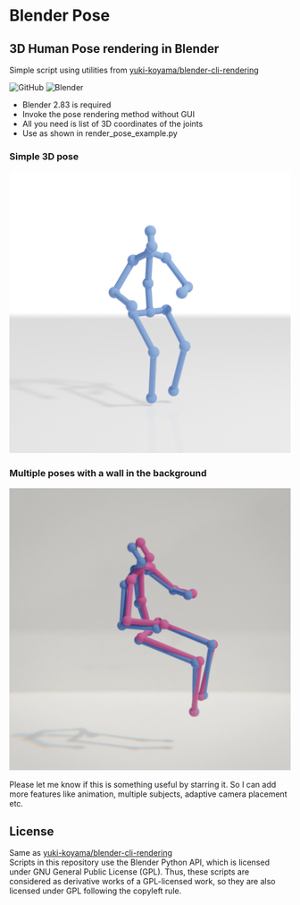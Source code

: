 # Blender Pose 
## 3D Human Pose rendering in Blender
Simple script using utilities from [yuki-koyama/blender-cli-rendering](https://github.com/yuki-koyama/blender-cli-rendering)

![GitHub](https://img.shields.io/github/license/yuki-koyama/blender-cli-rendering)
![Blender](https://img.shields.io/badge/blender-2.83-brightgreen)

- Blender 2.83 is required
- Invoke the pose rendering method without GUI
- All you need is list of 3D coordinates of the joints
- Use as shown in render_pose_example.py

### Simple 3D pose
<img src="output/pose0001.png">

### Multiple poses with a wall in the background
<img src="output/multiple with wall.png">


Please let me know if this is something useful by starring it. So I can add more features like animation, multiple subjects, adaptive camera placement etc.

## License

Same as [yuki-koyama/blender-cli-rendering](https://github.com/yuki-koyama/blender-cli-rendering)  
Scripts in this repository use the Blender Python API, which is licensed under GNU General Public License (GPL). Thus, these scripts are considered as derivative works of a GPL-licensed work, so they are also licensed under GPL following the copyleft rule.

